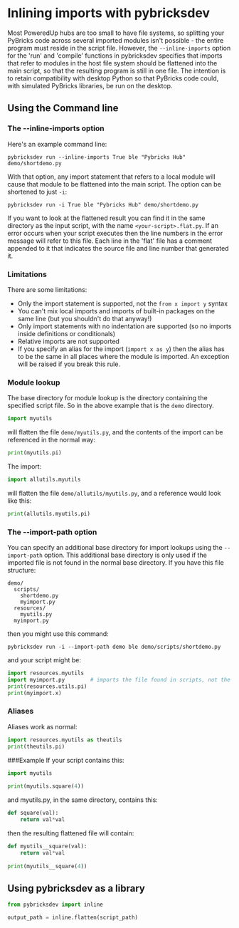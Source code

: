 # Inlining imports with pybricksdev
Most PoweredUp hubs are too small to have file systems, so splitting your PyBricks code
across several imported modules isn't possible - the entire program must 
reside in the script file. However, the `--inline-imports` option
for the 'run' and 'compile' functions in pybricksdev specifies that imports
that refer to modules in the host file system should be flattened into the
main script, so that the resulting program is still in one file. The intention is to
retain compatibility with desktop Python so that PyBricks code could, with simulated
PyBricks libraries, be run on the desktop.

## Using the Command line

### The --inline-imports option
Here's an example command line:

    pybricksdev run --inline-imports True ble "Pybricks Hub" demo/shortdemo.py

With that option, any import statement that refers to a local module will cause
that module to be flattened into the main script. The option can be shortened to just `-i`:

    pybricksdev run -i True ble "Pybricks Hub" demo/shortdemo.py

If you want to look at the flattened result you can find it in the same directory as the input script,
with the name `<your-script>.flat.py`. If an error occurs when your script
executes then the line numbers in the error message will refer to this file. 
Each line in the 'flat' file has a comment appended to it that indicates the source
file and line number that generated it.

### Limitations
There are some limitations:

- Only the import statement is supported, not the `from x import y` syntax
- You can't mix local imports and imports of built-in packages on the same line
  (but you shouldn't do that anyway!)
- Only import statements with no indentation are supported (so no imports inside definitions or
  conditionals)
- Relative imports are not supported
- If you specify an alias for the import (`import x as y`) then the alias has to be the
  same in all places where the module is imported. An exception will be raised if you
  break this rule.

### Module lookup
The base directory for module lookup is the directory containing the
specified script file. So in the above example that is the `demo` directory.
```python
import myutils
```
will flatten the file `demo/myutils.py`, and the contents of the import can be
referenced in the normal way:
```python
print(myutils.pi)
```
The import:
```python
import allutils.myutils
```

will flatten the file `demo/allutils/myutils.py`, and a reference would look like this:
```python
print(allutils.myutils.pi)
```

### The --import-path option
You can specify an additional base directory for import lookups using the
`--import-path` option. This additional base directory is only used if the
imported file is not found in the normal base directory.
If you have this file structure:

    demo/
      scripts/
        shortdemo.py
        myimport.py
      resources/
        myutils.py
      myimport.py

then you might use this command:

    pybricksdev run -i --import-path demo ble demo/scripts/shortdemo.py

and your script might be:
```python
import resources.myutils
import myimport.py        # imports the file found in scripts, not the one in demo
print(resources.utils.pi)
print(myimport.x)
```
### Aliases
Aliases work as normal:
```python
import resources.myutils as theutils
print(theutils.pi)
```
###Example
If your script contains this:
```python
import myutils
    
print(myutils.square(4))
```
and myutils.py, in the same directory, contains this:
```python
def square(val):
    return val*val
```
then the resulting flattened file will contain:
```python
def myutils__square(val):
    return val*val
    
print(myutils__square(4))
```
## Using pybricksdev as a library
```python
from pybricksdev import inline

output_path = inline.flatten(script_path)
```

